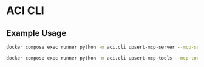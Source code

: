 # ACI CLI

## Example Usage

```bash
docker compose exec runner python -m aci.cli upsert-mcp-server --mcp-server-file ./mcp_servers/notion/server.json --secrets-file ./mcp_servers/notion/.secrets.json
```

```bash
docker compose exec runner python -m aci.cli upsert-mcp-tools --mcp-tools-file ./mcp_servers/notion/tools.json
```
